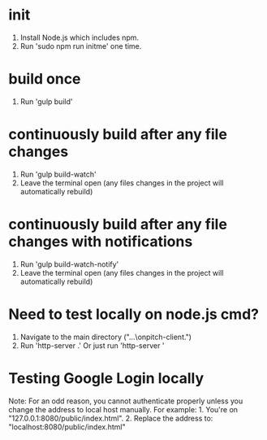 # init
1. Install Node.js which includes npm.
2. Run 'sudo npm run initme' one time.

# build once
1. Run 'gulp build'

# continuously build after any file changes
1. Run 'gulp build-watch'
2. Leave the terminal open (any files changes in the project will automatically rebuild)

# continuously build after any file changes with notifications
1. Run 'gulp build-watch-notify'
2. Leave the terminal open (any files changes in the project will automatically rebuild)

# Need to test locally on node.js cmd?
1. Navigate to the main directory ("...\onpitch-client\.")
2. Run 'http-server .'
Or just run 'http-server <path>'

# Testing Google Login locally
Note: For an odd reason, you cannot authenticate properly unless you change the address to local host manually.
For example: 
	1. You're on "127.0.0.1:8080/public/index.html".
	2. Replace the address to: "localhost:8080/public/index.html"